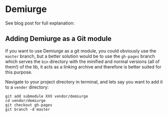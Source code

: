 # Demiurge

See blog post for full explanation: 

## Adding Demiurge as a Git module

If you want to use Demiurge as a git module, you could obviously use the ```master``` branch, but a better solution would be to use the ```gh-pages``` branch which serves the ```bin``` directory with the minified and normal versions (all of them!) of the lib, it acts as a linking archive and therefore is better suited for this purpose.

Navigate to your project directory in terminal, and lets say you want to add it to a ```vender``` directory:
```
git add submodule XXX vendor/demiurge
cd vendor/demiurge
git checkout gh-pages
git branch -d master
```
